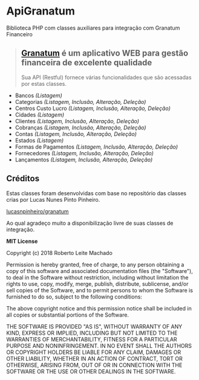 # ApiGranatum

Biblioteca PHP com classes auxiliares para integração com Granatum Financeiro

> ## [Granatum](http://www.granatum.com.br) é um aplicativo WEB para gestão financeira de excelente qualidade
> Sua API (Restful) fornece várias funcionalidades que são acessadas por estas classes.  

 - Bancos *(Listagem)*
 - Categorias *(Listagem, Inclusão, Alteração, Deleção)*
 - Centros Custo Lucro *(Listagem, Inclusão, Alteração, Deleção)*
 - Cidades *(Listagem)*
 - Clientes *(Listagem, Inclusão, Alteração, Deleção)*
 - Cobranças *(Listagem, Inclusão, Alteração, Deleção)*
 - Contas *(Listagem, Inclusão, Alteração, Deleção)*
 - Estados *(Listagem)*
 - Formas de Pagamentos *(Listagem, Inclusão, Alteração, Deleção)*
 - Fornecedores *(Listagem, Inclusão, Alteração, Deleção)*
 - Lançamentos *(Listagem, Inclusão, Alteração, Deleção)*


## Créditos

Estas classes foram desenvolvidas com base no repositório das classes crias por Lucas Nunes Pinto Pinheiro.

[lucasnpinheiro/granatum](https://github.com/lucasnpinheiro/granatum)

Ao qual agradeço muito a disponibilização livre de suas classes de integração.


**MIT License**

Copyright (c) 2018 Roberto Leite Machado

Permission is hereby granted, free of charge, to any person obtaining a copy
of this software and associated documentation files (the "Software"), to deal
in the Software without restriction, including without limitation the rights
to use, copy, modify, merge, publish, distribute, sublicense, and/or sell
copies of the Software, and to permit persons to whom the Software is
furnished to do so, subject to the following conditions:

The above copyright notice and this permission notice shall be included in all
copies or substantial portions of the Software.

THE SOFTWARE IS PROVIDED "AS IS", WITHOUT WARRANTY OF ANY KIND, EXPRESS OR
IMPLIED, INCLUDING BUT NOT LIMITED TO THE WARRANTIES OF MERCHANTABILITY,
FITNESS FOR A PARTICULAR PURPOSE AND NONINFRINGEMENT. IN NO EVENT SHALL THE
AUTHORS OR COPYRIGHT HOLDERS BE LIABLE FOR ANY CLAIM, DAMAGES OR OTHER
LIABILITY, WHETHER IN AN ACTION OF CONTRACT, TORT OR OTHERWISE, ARISING FROM,
OUT OF OR IN CONNECTION WITH THE SOFTWARE OR THE USE OR OTHER DEALINGS IN THE
SOFTWARE.